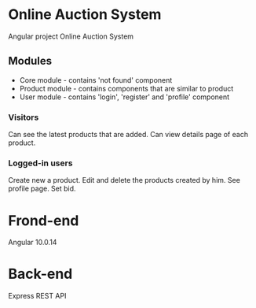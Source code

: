 # Online Auction System
Angular project Online Auction System

<h2>Modules</h2>

- Core module - contains 'not found' component 
- Product module - contains components that are similar to product
- User module - contains 'login', 'register' and 'profile' component 

<h3>Visitors</h3>

Can see the latest products that are added. Can view details page of each product.

<h3>Logged-in users</h3>

Create new a product.
Edit and delete the products created by him. See profile page. Set bid.

# Frond-end
Angular 10.0.14

# Back-end
Express REST API
